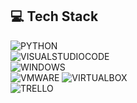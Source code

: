 ## 💻 Tech Stack

![PYTHON](https://img.shields.io/badge/Python-FFD43B?style=for-the-badge&logo=python&logoColor=blue)
<br>
![VISUALSTUDIOCODE](https://img.shields.io/badge/Visual_Studio_Code-0078D4?style=for-the-badge&logo=visual%20studio%20code&logoColor=white)
<BR>
![WINDOWS](https://img.shields.io/badge/Windows-0078D6?style=for-the-badge&logo=windows&logoColor=white)
<br>
![VMWARE](https://img.shields.io/badge/VMware-231f20?style=for-the-badge&logo=VMware&logoColor=white)
![VIRTUALBOX](https://img.shields.io/badge/VirtualBox-21416b?style=for-the-badge&logo=VirtualBox&logoColor=white)
<br>
![TRELLO](https://img.shields.io/badge/Trello-0052CC?style=for-the-badge&logo=trello&logoColor=white)
